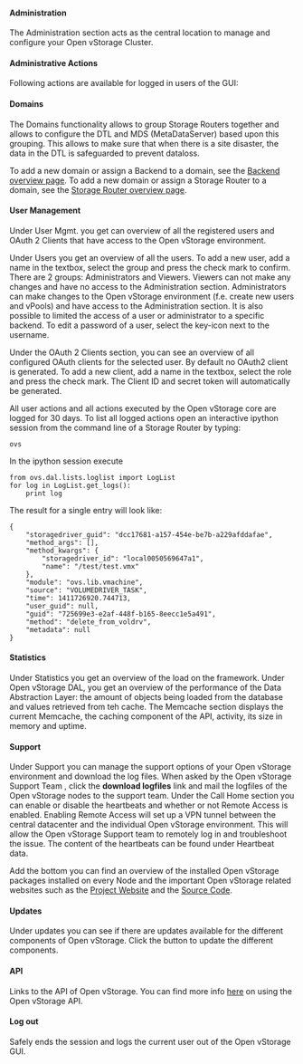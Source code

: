 #### Administration

The Administration section acts as the central location to manage and
configure your Open vStorage Cluster.

#### Administrative Actions

Following actions are available for logged in users of the GUI:


#### <a name="domains"></a>Domains
The Domains functionality allows to group Storage Routers together and allows to configure the DTL and MDS (MetaDataServer) based upon this grouping. This allows to make sure that when there is a site disaster, the data in the DTL is safeguarded to prevent dataloss.

To add a new domain or assign a Backend to a domain, see the [Backend overview page](backends.md).
To add a new domain or assign a Storage Router to a domain, see the [Storage Router overview page](storagerouters.md).

#### User Management

Under User Mgmt. you get can overview of all the registered users and
OAuth 2 Clients that have access to the Open vStorage environment.

Under Users you get an overview of all the users. To add a new user, add
a name in the textbox, select the group and press the check mark to
confirm. There are 2 groups: Administrators and Viewers. Viewers can not
make any changes and have no access to the Administration section.
Administrators can make changes to the Open vStorage environment (f.e.
create new users and vPools) and have access to the Administration
section. It is also possible to limited the access of a user or administrator to a specific backend.
To edit a password of a user, select the key-icon next to the username.


Under the OAuth 2 Clients section, you can see an overview of all
configured OAuth clients for the selected user. By default no OAuth2
client is generated. To add a new client, add a name in the textbox, select the role
and press the check mark. The Client ID and secret token will
automatically be generated.

All user actions and all actions executed by the Open vStorage core are
logged for 30 days. To list all logged actions open an interactive
ipython session from the command line of a Storage Router by typing:

```
ovs
```

In the ipython session execute

```
from ovs.dal.lists.loglist import LogList
for log in LogList.get_logs():
    print log
```

The result for a single entry will look like:

```
{
    "storagedriver_guid": "dcc17681-a157-454e-be7b-a229afddafae",
    "method_args": [],
    "method_kwargs": {
        "storagedriver_id": "local0050569647a1",
        "name": "/test/test.vmx"
    },
    "module": "ovs.lib.vmachine",
    "source": "VOLUMEDRIVER_TASK",
    "time": 1411726920.744713,
    "user_guid": null,
    "guid": "725699e3-e2af-448f-b165-8eecc1e5a491",
    "method": "delete_from_voldrv",
    "metadata": null
}
```

#### Statistics

Under Statistics you get an overview of the load on the framework. Under
Open vStorage DAL, you get an overview of the performance of the Data
Abstraction Layer: the amount of objects being loaded from the database
and values retrieved from teh cache. The Memcache section displays the
current Memcache, the caching component of the API, activity, its size
in memory and uptime.

#### Support

Under Support you can manage the support options of your Open vStorage
environment and download the log files. When asked by the Open vStorage
Support Team , click the **download logfiles** link and mail the logfiles
of the Open vStorage nodes to the support team. Under the Call Home
section you can enable or disable the heartbeats and whether or not
Remote Access is enabled. Enabling Remote Access will set up a VPN
tunnel between the central datacenter and the individual Open vStorage
environment. This will allow the Open vStorage Support team to remotely
log in and troubleshoot the issue. The content of the heartbeats can be
found under Heartbeat data.

Add the bottom you can find an overview of the installed Open vStorage packages installed
on every Node and the important Open vStorage
related websites such as the [Project
Website](http://www.openvstorage.com) and the [Source
Code](https://github.com/openvstorage).

#### Updates
Under updates you can see if there are updates available for the different components of Open vStorage. Click the button to update the different components.

#### API

Links to the API of Open vStorage. You can find more info
[here](Administration/usingtheapi/README.md) on using the Open vStorage API.

#### Log out

Safely ends the session and logs the current user out of the Open
vStorage GUI.




